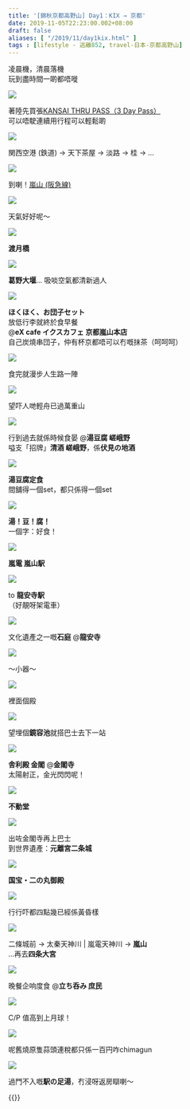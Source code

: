 ```yaml
---
title: '[錦秋京都高野山] Day1：KIX → 京都'
date: 2019-11-05T22:23:00.002+08:00
draft: false
aliases: [ "/2019/11/day1kix.html" ]
tags : [lifestyle - 逃離852, travel-日本-京都高野山]
---
```


凌晨機，清晨落機  
玩到盡時間一啲都唔嘥  

![](/images/kyotokoyasan1a.jpg)

著陸先買張[KANSAI THRU PASS（3 Day Pass）](https://hidie.net/kyotokoyasan1a/)  
可以唔駛連續用行程可以輕鬆啲  

![](/images/kyotokoyasan1b.jpg)

関西空港 (鉄道) → 天下茶屋 → 淡路 → 桂 → ...  

![](/images/kyotokoyasan1b3.jpg)

到喇！[嵐山 (阪急線)](https://hidie.net/kyotokoyasan1b/)  

![](https://auhizw.ch.files.1drv.com/y4mTi8hnjf5h8Lh4_444o_9Runm_5bp2qUaYPGJJJ_xgvZQw-qlJFcB8IOZ89JlZkEaMhWs4HkdPzju8B2N1BV3VHwOWp3izKpmqNs60VjpEyuy7Y0xX_quGbLx9n0PYN9KbdgP1hMwGDAQ2iJYpLb445HP9-oH9hq5pSqmFgKh86H_0lzSLws_oy_Nh6SqZUGLqYeOFqq7cNjLxT2aaWnLZw?width=660&height=371&cropmode=none)

天氣好好呢～  

![](https://zohczw.ch.files.1drv.com/y4mNJWQCo9wZ3pr0hVVjrFQEo9BVNCXlAEZiN5jngpkRBcXFvaCj1gXI_7cVE53836YoN9in0wL-E4zpmlF0xtSSquMfrVCW1a0LtsnukDXYuaGIfNJ1VgAHU2SsrYoYcikeaaAkBDe7VnEPJbggpHMh_WKqzPvCrgg68ZZQUj_X8H8l2qLNzTdYuwNg1jHUGlerkXskvYxBUcYZJHi-K5OPA?width=660&height=371&cropmode=none)

**渡月橋**  

![](https://zohizw.ch.files.1drv.com/y4m1qqTZaz4nZK5HpU5RtFiOA0AQzygkTTCTqIabeoeDUotINxQhENdXjo8dV2-aIAVckY4kmyXZGG9ZVuDc7qF84vQ8AOPpxVAVFSPREenUfE-Xe28lSlF6UgA0LDWWnTl2uFYxInxMOafj0a0ySF5i9ITbCW_dcTzsZyqy9DH8id8wEZeUjDcT6aPnnOxyQo97szrBFs7B_GQNe7cGfAT6w?width=660&height=371&cropmode=none)

**葛野大堰**... 吸啖空氣都清新過人  

![](https://zehlzw.ch.files.1drv.com/y4mAEmeO38ZKVWVHmkko20MFl88X6U86xK3k53nW_ik_GVj-L0nv5wWE5r6AKGWXvP4c2fliEOG1G1maaHzTIdF9uW0bhuNU27aLhDhVvHMTOYge138SlGdl0SY8GjBb0WvJcACHnTYMY0QSOAQAEu0VSOnRDZkgaeAIHk_ycXUdBNkRQldbVKYLf1uP5Bz979HwnN0FKccBOAXd0Zhje3F9A?width=660&height=371&cropmode=none)

**ほくほく、お団子セット**  
放低行李就終於食早餐  
@**eX cafe イクスカフェ 京都嵐山本店**  
自己炭燒串団子，仲有杯京都唔可以冇嘅抹茶（呵呵呵）  

![](https://yohdzw.ch.files.1drv.com/y4m81o97qZQJj0jJfw88w81QmuuPwNp9H2Jor9TmjpF_883pdqfDNp3SYHb0BoMk_UmtFOkbw9_vXbyHXTyMPR1stcE9hDLlD3wnKM9ThHr3KtMS8haDhEsTGzWq15p_h2q4VIiB7CD5SGppsiievAS3iEd7LsHM-O7zsKKUm0MJw6eD0HweV_lLAX4gEHCyxgIH1BeNvK5oCESfLfbW0rBoA?width=660&height=371&cropmode=none)

食完就漫步人生路一陣  

![](https://yohgzw.ch.files.1drv.com/y4mZaZOZVXciSu5rhLRvRvV8PvjgjI1rwYo5XwuLmGfU4ERLCRdb3vrUo6aJ5_2ISfjP-BMTaFMuAqpES6VmBzTEdE2hBfbJV9BpQx2Sg89oI5mbwkP1poVYlpK1lz4OnQuqEcNIfRrnwlJTWeEHOD_Jp1_UunRELov7sXrvtjh91dhMzzHdGJYXEkCqrMh5KOMuGkoNVlEzvP_pSQAWpQ7Vg?width=660&height=371&cropmode=none)

望吓人哋輕舟已過萬重山  

![](https://yehdzw.ch.files.1drv.com/y4miVqCCvZM4yqQH7OQbzs2gdo6LK9OhbreNOX_S96nMMSO0n6-Ri80ccVPc2IMhOOwBcxoLKQq_mdk5_IMKfjsG2d922FU0j9FEt4u2SdirXgxqOwVMSfBKM0GBR3ydyMpaI6IFMc-AR3CqZXbb5rhMVzzJ0_W1a_MWiApHtvBEhvwhyUAIspzAU09_0Uy6joxZh2eYMI2KCHP-les98TLIw?width=660&height=371&cropmode=none)

行到過去就係時候食晏 @**湯豆腐 嵯峨野**  
嗌支「招牌」**清酒 嵯峨野**，係**伏見の地酒**  

![](https://yehjzw.ch.files.1drv.com/y4mYmm3dTCnmifibogMtXQgV2CVtuYjBDOavGZ1hEomae_x-Oolt0Z4h7E_tHlQ_xunJVcNZ8XMwTEWPWFNkpv67E9SwMinx15byLbee1MTv_URWEAgjhFanHNGHgIaD_Cnqp4_wyohaD4psRSBI8nKVgLVKB8sueka0YdcLi2Siyx5TNXiWlHwp6aReJ6Kj0uQImJPqd8NFLgfuSbv76taYA?width=660&height=371&cropmode=none)

**湯豆腐定食**  
間舖得一個set，都只係得一個set  

![](https://aohkfg.ch.files.1drv.com/y4ms858y2-OdjuuhFOd6mgUYOuYiU4bsBrGuD1inw_H-eHFoqdw_3gD9aIzpkjT8LKyVVzyZXO2X9A7MObATjAoAw4GaFTxi-qlC3GydGIigXNn8rMl3xaVU0mlkD9AxRwx2e-30rH43Uk8t-65NKP02nIbfFLVoDchk_9x5CTL1pszQ3hnrC8yQXaLuMKy4mepcv949-QvGSyjA0wU4FKG2w?width=660&height=371&cropmode=none)

**湯！豆！腐！**  
一個字：好食！  

![](https://aehrfg.ch.files.1drv.com/y4m8uqgBhBJwdTWdWc5lXC_0hZuGA4JOMJn2_lm-kKDOMpkV21SvEQLGZIjS9Nu2phsT5DqEJEWYta5RKc3UxDdGwmEV3MKZApMfyPU3vUJMtvCHkJ2peUkNdu_z9-VOU7VaUraFxRgYRZ77O8h5PEWA1FG9SFUHYNA85a955m0_6oguSp0l-9S2xeipBNlSsZPE7idX9JXiA5WAJVy7Fxa7g?width=660&height=371&cropmode=none)

**嵐電 嵐山駅**  

![](https://auhofg.ch.files.1drv.com/y4mgdXAKACn4AbhjKUhEFKBUq0FzBQhbUEbhfNF2eA6ncVsowY8tdtP9IfHdOBheQ7eywsBbfO4iw_AAzlmSs1n8xi2GdQVJ6GuqwWK7udINZVYw565AvGXphx3yAjYCO4uF3OCcVlEnHoS-q3aq8uwJKHNUwJm4Hl-42Vh4xKQX0P5l2OY-GnWzc5mBOtgSUhXM_uKxEtyfKpTcFpe-R7iaA?width=660&height=371&cropmode=none)

to **龍安寺駅**  
（好靚呀架電車）  

![](https://zuhofg.ch.files.1drv.com/y4mrdSqQcvQx0_a73a0pD1qnVRMQU5-QlhB2crsyQ6oQJ8TUfTF8KkBqqU1OlrY_10n0721KUAw7zoMVgnie5iE1GtcM-VedIKVXcOAzJdwQNDZReDXetRQ_KxBjZznZpBga3ymo6qoud2n8lfFEF6FpJBbhEldcT8jetpz-zNIRPCzjMsY92vtojk8pkIkKFvngnsLdH_rchAaeqCcoWBgRw?width=660&height=371&cropmode=none)

文化遺產之一嘅**石庭** @**龍安寺**  

![](https://zphnfg.ch.files.1drv.com/y4m7bpTqFqRukyIhitsxh2W0dKBZh55ymFYpmiZRrbObSZhiKbFTOGTR-JmGAOBW81KCqZtm_4LmzMR9aR6Q5vI9NQwe-4lUz8ExG7mM9CJywP7TsOFPCBDCWkKfExu0Jr_mm8oBcTeDSz2tI6H4ITP1iIQ23nS3QbvrqfOn0JoJT667u6U0pitRkGJnaY-rOsxTjAviEpwaATUxpBpUoAC6Q?width=660&height=371&cropmode=none)

～小器～  

![](https://yohkfg.ch.files.1drv.com/y4mvL5qfS1-9UQgAsEKsDRQ7OzxgfoJWto-re6N7ciL2ZxM-vIKtsY9_QRt5Mf2jqfxoXFXRuz7Cv8DFmK2ogCoNF2RNcWIGr2nhr2WTDrIZp0QiZC5Iqq_Surnyn2NKlGT2sa2mSPwXOfA1cFkfwoQUoFNDXdkkNZa4esJ7dgetyRmUsCNFlGe02sr-NvCnOxRYn_6UAJBlVLhrhDXu_khnw?width=660&height=371&cropmode=none)

裡面個殿  

![](https://zejqig.ch.files.1drv.com/y4mGXHi1ou-QsdExc1MqN0Tx-XyYLROEyaOKjiCLDhK2iEAezNxO0ZDufw8cn5MPORAKfOias6GJfNUss43MiOZzgoN3OF7r7_fdgl4QPBdMtWaVa-Y0zfpMbhjCzTeXsr5YKz7YWRToGr0irsYSSdT0TvuESk1emoCwdbXa4-dQTSxW3twrfMcFoIDJPi0wVCUHGm6fNrQFhGYRD22sN-oWQ?width=660&height=371&cropmode=none)

望埋個**鏡容池**就搭巴士去下一站  

![](https://yojpig.ch.files.1drv.com/y4ml3VXVdv5Qu69dy1EvdSBQlHAToVLO-D-ab15b_LV17O4NX1a3RC3mJKTDql2yPv-L5yPayevX7GQ-kKoRIIZUXtYu6EmMgvQMN3LKa1BVQoNuYfNkUc95nhEhJ6IInSYl3f1NyyFZEYAJpcNDPLztj5rNW-xmj3GsBSZ7_CIoK2RGtR6_qi89wdRYzn0qtFXjMUe8DPuuPIfP9VWVqgrPg?width=660&height=371&cropmode=none)

**舎利殿 金閣** @**金閣寺**  
太陽射正，金光閃閃呢！  

![](https://zegulq.ch.files.1drv.com/y4mUPo68muhVtmTpqK2zVnEEsyFYTDjbZplQR4gSAjduOUv7KWwPJx-XvGVByMJIeWh94WvIpMbaAdo1-2aHm0EfY7B1sMbNt53w6S3kAhhLPrqKTNvUQANHocLNHQVzyMUQlAiK9AibFtYc8dbAf0nFbv3JUECJqecWiOGHLdPruZfQKgkDqs706E_KE4MDRwmeUaeJXluYmvHacu_7qP6Tw?width=660&height=371&cropmode=none)

**不動堂**  

![](https://zugtlq.ch.files.1drv.com/y4mUZ6x5r72ql8m7J1U-F3aBDUQcs9CX8jhiy9qxSuVERhYMbYK87WKqoRnvS-OCdmZfaggidl8MtFDBbeCDRrrOjKeaQOjTYdiV7wzmo_XP9Ibbquhbs6ZMwjoOw9w0GlUNx6VEmGBtRbFGa6BP4JByiuxVOdOtT1l4CKWF6XNHsbd6uzoyDcm2orF8dFpucEk2Uqo9BBJnye2pzeDUxNFUg?width=660&height=371&cropmode=none)

出咗金閣寺再上巴士  
到世界遺產：**元離宮二条城**  

![](https://aojloq.ch.files.1drv.com/y4m3lJJoJkHop2H64eig2G4vO-u2XTdp82CCsq0uI4k3d3663EgnOjSBwQfsm_Jqm7EyoJcayin6KfZEd6mQqi6U_Tm_YjSUso94aUdhsdztrf6cEy6B673BXPfLfs08cP69-APCqQaKidQQxwrbpjycsQglnZMcaKOZlPeJq0ufQHsXYC3f3X5tc7ouGpk6gKJyXzejH_lJmlYy2TyNKQ48Q?width=660&height=371&cropmode=none)

**国宝・二の丸御殿**  

![](https://zujnoq.ch.files.1drv.com/y4mx-Q16vemsiLRDVm2cYz8HJGjGAAjtnc5h0au_pNiCluIImAQaxEGn5SKjk7E04F6oVpUYzVPv5aoS8iw8Ssw3hFDb51g3sjAkGXg9iUc-HRdKTLDnY2hSh6Lym-iiOCKUxViHmZIxaavZ0GUFy336Ego4LL9taL_6QDRXRLponhxFM37uU3-eI2VhVY0dbooEgC0c4CyLabbndMLysd99Q?width=660&height=371&cropmode=none)

行行吓都四點幾已經係黃昏樣  

![](https://yojjoq.ch.files.1drv.com/y4m_X3n9lJWLIKOEg8cpgrmEKbXi4Xd2N7RUBTIP5KV_eK_Euw7iBpzoEkbgRJijOwpKCaKIwfpSJiL9uWyrdg7YKl8G3bDyOK_Mw_qfRfVMg4Xas993Ep0iCwN-xNTDX_cRnqDZk6c-oQuvhzQcVCctAxT-coIIn7_9Lnvs2jsHCUEadg3GUux3-WmCZHUHKpX0U5WQ2_PPUjnvwhmF2IYvQ?width=660&height=371&cropmode=none)

二條城前 → 太秦天神川 | 嵐電天神川 → **嵐山**  
...再去**四条大宮**  

![](https://yejroq.ch.files.1drv.com/y4m6sd6Z_9293AG1Hkvd7rmEPDuklf57b7xK3CfFsdoLjTE2iTC65MedAHeEb8LYFyoq0oqaRSij4Z954PBENB3SK7rUFkucBOP_TorJb6XUFbuHzQ7ySi94orQiN1B24OsPNt1hRYfNRtCIaJ9kGdWDeY3km4KIzlg_4qLb7Dem0FaPk3yfutkt_rdkBa6c8b0Ky1z4S4hZERzfnyf-7QX3g?width=371&height=660&cropmode=none)

晚餐企响度食 @**立ち呑み 庶民**  

![](https://yejjoq.ch.files.1drv.com/y4meaketluQMz-IYyJetRAa4dyUVrPlBDjGMUu0Tn0s1WUZc4ueygH_GndvFpIhxeh8YnRbrABs9G5T2qlC0-iprIpJAFhsflQXplI72mzpAioRxU0kodPLOV8X04J4qy6flDg17MKU5LQDcKYrtfeZfH6qQZ3Vt7GEepqdx7hD4Gygc1zDv_UPZgjVlUYv4oXTSmTIt7v1A-VXGLkUgTFOaA?width=660&height=371&cropmode=none)

C/P 值高到上月球！  

![](https://yejnoq.ch.files.1drv.com/y4mSChZ4HXZ_hWStgIu5lMTcSd-dgQEBE9Eo6dno2GvVaxVjo9hPqybwPvxkoZFyg03conYyy0kv7peLnNd8IqW_xPzdn0x3-gzVGqGFVhbZX_pGxqeRwiZTkwuSG6kYGnZ0PFyHvDbMPcPhjIMeE0yh0P-a6ka_5y8smRXKoINnE0cRoRONEM1-GaeWuIBDHR9l1h_7ftvflp6teB6Xb3nrg?width=660&height=371&cropmode=none)

呢舊燒原隻蒜頭連稅都只係一百円咋chimagun

![](https://auhfzw.ch.files.1drv.com/y4m5rVLJUikte21uRx8z6EYaG5wt96zYClFbqjeslt7Lx9Jw7GR-RzuYWpBafRG7JTaYAipyLC1eK8tOAwtS5TGUH-PeK9-NBgN0RXxdVO9wZ6VucgRhY8cIZ9HcD7PpOjq2GszOOLfD2QwlJvcEJ-31NsK2JGmOGachBCk9yjpgUzwpE_1qHL0eaenPv5fpy096GbUlqxW7T-54GtUsp5Ogw?width=660&height=371&cropmode=none)

過門不入嘅**駅の足湯**，冇浸呀返房瞓喇～  
  
  
{{<kyotokoyasan>}}  
